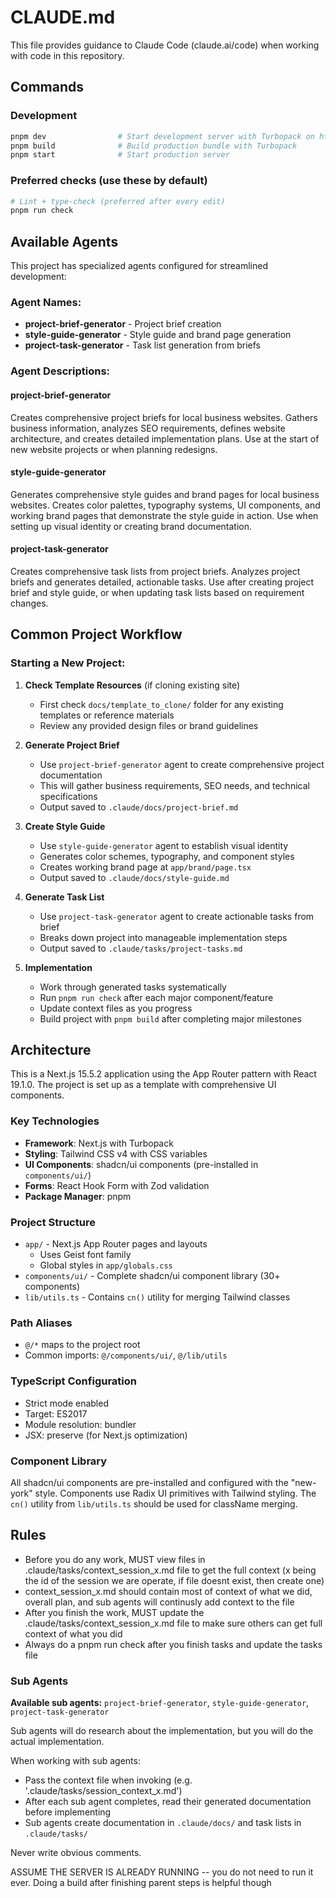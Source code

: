 # CLAUDE.md

This file provides guidance to Claude Code (claude.ai/code) when working with code in this repository.

## Commands

### Development
```bash
pnpm dev                # Start development server with Turbopack on http://localhost:3000
pnpm build              # Build production bundle with Turbopack
pnpm start              # Start production server
```


### Preferred checks (use these by default)
```bash
# Lint + type-check (preferred after every edit)
pnpm run check
```

## Available Agents

This project has specialized agents configured for streamlined development:

### Agent Names:
- **project-brief-generator** - Project brief creation
- **style-guide-generator** - Style guide and brand page generation
- **project-task-generator** - Task list generation from briefs

### Agent Descriptions:

#### project-brief-generator
Creates comprehensive project briefs for local business websites. Gathers business information, analyzes SEO requirements, defines website architecture, and creates detailed implementation plans. Use at the start of new website projects or when planning redesigns.

#### style-guide-generator
Generates comprehensive style guides and brand pages for local business websites. Creates color palettes, typography systems, UI components, and working brand pages that demonstrate the style guide in action. Use when setting up visual identity or creating brand documentation.

#### project-task-generator
Creates comprehensive task lists from project briefs. Analyzes project briefs and generates detailed, actionable tasks. Use after creating project brief and style guide, or when updating task lists based on requirement changes.

## Common Project Workflow

### Starting a New Project:

1. **Check Template Resources** (if cloning existing site)
   - First check `docs/template_to_clone/` folder for any existing templates or reference materials
   - Review any provided design files or brand guidelines

2. **Generate Project Brief**
   - Use `project-brief-generator` agent to create comprehensive project documentation
   - This will gather business requirements, SEO needs, and technical specifications
   - Output saved to `.claude/docs/project-brief.md`

3. **Create Style Guide**
   - Use `style-guide-generator` agent to establish visual identity
   - Generates color schemes, typography, and component styles
   - Creates working brand page at `app/brand/page.tsx`
   - Output saved to `.claude/docs/style-guide.md`

4. **Generate Task List**
   - Use `project-task-generator` agent to create actionable tasks from brief
   - Breaks down project into manageable implementation steps
   - Output saved to `.claude/tasks/project-tasks.md`

5. **Implementation**
   - Work through generated tasks systematically
   - Run `pnpm run check` after each major component/feature
   - Update context files as you progress
   - Build project with `pnpm build` after completing major milestones

## Architecture

This is a Next.js 15.5.2 application using the App Router pattern with React 19.1.0. The project is set up as a template with comprehensive UI components.

### Key Technologies
- **Framework**: Next.js with Turbopack
- **Styling**: Tailwind CSS v4 with CSS variables
- **UI Components**: shadcn/ui components (pre-installed in `components/ui/`)
- **Forms**: React Hook Form with Zod validation
- **Package Manager**: pnpm

### Project Structure
- `app/` - Next.js App Router pages and layouts
  - Uses Geist font family
  - Global styles in `app/globals.css`
- `components/ui/` - Complete shadcn/ui component library (30+ components)
- `lib/utils.ts` - Contains `cn()` utility for merging Tailwind classes

### Path Aliases
- `@/*` maps to the project root
- Common imports: `@/components/ui/`, `@/lib/utils`

### TypeScript Configuration
- Strict mode enabled
- Target: ES2017
- Module resolution: bundler
- JSX: preserve (for Next.js optimization)

### Component Library
All shadcn/ui components are pre-installed and configured with the "new-york" style. Components use Radix UI primitives with Tailwind styling. The `cn()` utility from `lib/utils.ts` should be used for className merging.

## Rules
- Before you do any work, MUST view files in .claude/tasks/context_session_x.md file to get the full context (x being the id of the session we are operate, if file doesnt exist, then create one)
- context_session_x.md should contain most of context of what we did, overall plan, and sub agents will continusly add context to the file
- After you finish the work, MUST update the .claude/tasks/context_session_x.md file to make sure others can get full context of what you did
- Always do a pnpm run check after you finish tasks and update the tasks file

### Sub Agents

**Available sub agents:** `project-brief-generator`, `style-guide-generator`, `project-task-generator`

Sub agents will do research about the implementation, but you will do the actual implementation.

When working with sub agents:
- Pass the context file when invoking (e.g. '.claude/tasks/session_context_x.md')
- After each sub agent completes, read their generated documentation before implementing
- Sub agents create documentation in `.claude/docs/` and task lists in `.claude/tasks/`


Never write obvious comments.

ASSUME THE SERVER IS ALREADY RUNNING -- you do not need to run it ever. Doing a build after finishing parent steps is helpful though
